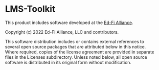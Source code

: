 # LMS-Toolkit

This product includes software developed at the [Ed-Fi
Alliance](https://www.ed-fi.org).

Copyright (c) 2022 Ed-Fi Alliance, LLC and contributors.

This software distribution includes or contains external references to several
open source packages that are attributed below in this notice. Where required,
copies of the license agreement are provided in separate files in the Licenses
subdirectory. Unless noted below, all open source software is distributed in its
original form without modification.

